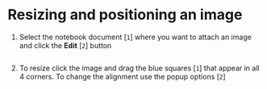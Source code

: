 # Resizing and positioning an image

1. Select the notebook document [`1`] where you want to attach an image and click the **Edit** [`2`] button

<img :src="$withBase('/assets/img/notepad/select-notepad.jpg')">

2. To resize click the image and drag the blue squares [`1`] that appear in all 4 corners. To change the alignment use the popup options [`2`]

<img :src="$withBase('/assets/img/notepad/resize-image.jpg')">